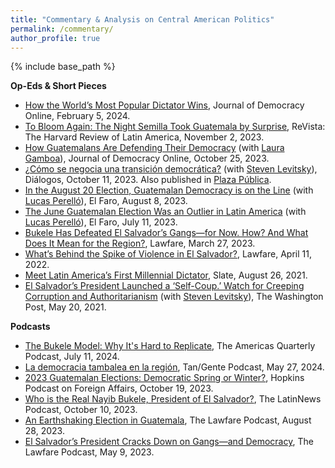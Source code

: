 ```yaml
---
title: "Commentary & Analysis on Central American Politics"
permalink: /commentary/
author_profile: true
---
```


{% include base_path %}

**Op-Eds & Short Pieces**
- <a href="https://www.journalofdemocracy.org/elections/how-the-worlds-most-popular-dictator-wins/" target="_blank">How the World’s Most Popular Dictator Wins</a>, Journal of Democracy Online, February 5, 2024.  
- <a href="https://revista.drclas.harvard.edu/to-bloom-again-the-night-semilla-took-guatemala-by-surprise/" target="_blank">To Bloom Again: The Night Semilla Took Guatemala by Surprise</a>, ReVista: The Harvard Review of Latin America, November 2, 2023.
- <a href="https://www.journalofdemocracy.org/online-exclusive/how-guatemalans-are-defending-their-democracy/" target="_blank">How Guatemalans Are Defending Their Democracy</a> (with <a href="https://lauragamboa.com/" target="_blank">Laura Gamboa</a>), Journal of Democracy Online, October 25, 2023.
- <a href="https://dialogos.org.gt/como-se-negocia-una-transicion-democratica/" target="_blank">¿Cómo se negocia una transición democrática?</a> (with <a href="https://scholar.harvard.edu/levitsky/home" target="_blank">Steven Levitsky</a>), Diálogos, October 11, 2023. Also published in <a href="https://www.plazapublica.com.gt/ensayo/articulo/como-se-negocia-una-transicion-democratica" target="_blank">Plaza Pública</a>.
- <a href="https://elfaro.net/en/202308/opinion/26970/in-the-august-20-election-guatemalan-democracy-is-on-the-line" target="_blank">In the August 20 Election, Guatemalan Democracy is
on the Line</a> (with <a href="https://sites.google.com/view/lucasperello/" target="_blank">Lucas Perelló</a>), El Faro, August 8, 2023. 
- <a href="https://elfaro.net/en/202307/opinion/26925/the-june-guatemalan-election-was-an-outlier-in-latin-america" target="_blank">The June Guatemalan Election Was an Outlier in Latin America</a> (with <a href="https://sites.google.com/view/lucasperello/" target="_blank">Lucas Perelló</a>), El Faro, July 11, 2023. 
- <a href="https://www.lawfaremedia.org/article/bukele-has-defeated-el-salvadors-gangs-now-how-and-what-does-it-mean-region" target="_blank">Bukele Has Defeated El Salvador’s Gangs—for Now. How? And What Does It Mean for the Region?</a>, Lawfare, March 27, 2023. 
- <a href="https://www.lawfaremedia.org/article/whats-behind-spike-violence-el-salvador" target="_blank">What’s Behind the Spike of Violence in El Salvador?</a>, Lawfare, April 11, 2022. 
- <a href="https://slate.com/news-and-politics/2021/08/nayib-bukele-salvador-millenial-dictator-authoritarianism.html" target="_blank">Meet Latin America’s First Millennial Dictator</a>, Slate, August 26, 2021. 
- <a href="https://www.washingtonpost.com/politics/2021/05/20/el-salvadors-president-launched-self-coup-watch-creeping-corruption-authoritarianism/" target="_blank">El Salvador’s President Launched a ‘Self-Coup.’
Watch for Creeping Corruption and Authoritarianism</a> (with <a href="https://scholar.harvard.edu/levitsky/home" target="_blank">Steven Levitsky</a>), The Washington Post, May 20, 2021. 

**Podcasts**   
- <a href="https://www.americasquarterly.org/article/aq-podcast-the-bukele-model-why-its-hard-to-replicate/" target="_blank">The Bukele Model: Why It's Hard to Replicate</a>, The Americas Quarterly Podcast, July 11, 2024. 
- <a href="https://open.spotify.com/episode/2ZsEvBI1YL0xRDzp7e1Ka2?si=35968bfc1c734f79" target="_blank">La democracia tambalea en la región</a>, Tan/Gente Podcast, May 27, 2024. 
- <a href="https://hopkinspofa.com/2023/10/19/2023-guatemalan-elections-democratic-spring-or-winter/" target="_blank">2023 Guatemalan Elections: Democratic Spring or Winter?</a>, Hopkins Podcast on Foreign Affairs, October 19, 2023.
- <a href="https://podcast.ausha.co/the-latinnews-podcast-3/who-is-the-real-nayib-bukele-president-of-el-salvador" target="_blank">Who is the Real Nayib Bukele, President of El Salvador?</a>, The LatinNews Podcast, October 10, 2023.
- <a href="https://www.lawfaremedia.org/article/the-lawfare-podcast-an-earthshaking-election-in-guatemala" target="_blank">An Earthshaking Election in Guatemala</a>, The Lawfare Podcast, August 28, 2023.
- <a href="https://www.lawfaremedia.org/article/the-lawfare-podcast-el-salvador-s-president-cracks-down-on-gangs-and-democracy" target="_blank">El Salvador’s President Cracks Down on Gangs—and Democracy</a>, The Lawfare Podcast, May 9, 2023.






